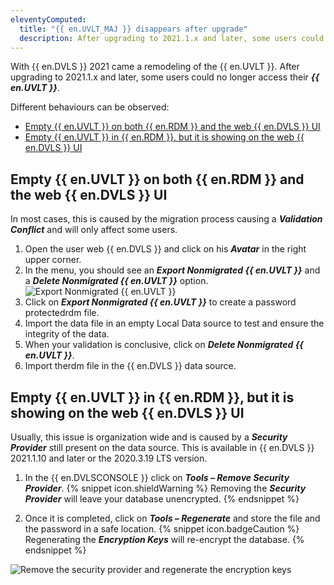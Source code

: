 ```yaml
---
eleventyComputed:
  title: "{{ en.UVLT_MAJ }} disappears after upgrade"
  description: After upgrading to 2021.1.x and later, some users could no longer access their {{ en.UVLT }}.
---
```

With {{ en.DVLS }} 2021 came a remodeling of the {{ en.UVLT }}. After upgrading to 2021.1.x and later, some users could no longer access their ***{{ en.UVLT }}***.

Different behaviours can be observed:

* [Empty {{ en.UVLT }} on both {{ en.RDM }} and the web {{ en.DVLS }} UI](#empty-user-vault-on-both-remote-desktop-manager-and-the-web-devolutions-server-ui)
* [Empty {{ en.UVLT }} in {{ en.RDM }}, but it is showing on the web {{ en.DVLS }} UI](#empty-user-vault-in-remote-desktop-manager-but-it-is-showing-on-the-web-devolutions-server-ui)

## Empty {{ en.UVLT }} on both {{ en.RDM }} and the web {{ en.DVLS }} UI
In most cases, this is caused by the migration process causing a ***Validation Conflict*** and will only affect some users.

1. Open the user web {{ en.DVLS }} and click on his ***Avatar*** in the right upper corner.
1. In the menu, you should see an ***Export Nonmigrated {{ en.UVLT }}*** and a ***Delete Nonmigrated {{ en.UVLT }}*** option.
![Export Nonmigrated {{ en.UVLT }}](https://cdnweb.devolutions.net/docs/en/kb/KB4784.png)
1. Click on ***Export Nonmigrated {{ en.UVLT }}*** to create a password protectedrdm file.
1. Import the data file in an empty Local Data source to test and ensure the integrity of the data.
1. When your validation is conclusive, click on ***Delete Nonmigrated {{ en.UVLT }}***.
1. Import therdm file in the {{ en.DVLS }} data source.

## Empty {{ en.UVLT }} in {{ en.RDM }}, but it is showing on the web {{ en.DVLS }} UI
Usually, this issue is organization wide and is caused by a ***Security Provider*** still present on the data source. This is available in {{ en.DVLS }} 2021.1.10 and later or the 2020.3.19 LTS version.

1. In the {{ en.DVLSCONSOLE }} click on ***Tools – Remove Security Provider***.
{% snippet icon.shieldWarning %}
Removing the ***Security Provider*** will leave your database unencrypted.
{% endsnippet %}

2. Once it is completed, click on ***Tools – Regenerate*** and store the file and the password in a safe location.
{% snippet icon.badgeCaution %}
Regenerating the ***Encryption Keys*** will re-encrypt the database.
{% endsnippet %}

![Remove the security provider and regenerate the encryption keys](https://cdnweb.devolutions.net/docs/en/kb/KB4785.png)
